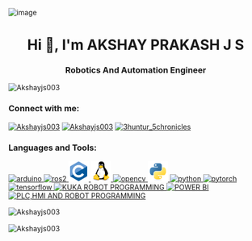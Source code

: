 ![image](https://github.com/user-attachments/assets/0ab30ef6-80ae-4898-9e4e-ba5615a1df47)<h1 align="center">Hi 👋, I'm AKSHAY PRAKASH J S</h1>
<h3 align="center">Robotics And Automation Engineer</h3>
<p align="left">
  <img
    src="https://komarev.com/ghpvc/?username=Akshayjs003&label=Profile%20views&color=0e75b6&style=flat"
    alt="Akshayjs003"
  />
</p>
<h3 align="left">Connect with me:</h3>
<p align="left">
  <a href="https://www.linkedin.com/in/akshay-prakash-j-s-466bb91b5" target="blank"
    ><img
      align="center"
      src="https://raw.githubusercontent.com/rahuldkjain/github-profile-readme-generator/master/src/images/icons/Social/linked-in-alt.svg"
      alt="Akshayjs003"
      height="30"
      width="40"
  /></a>
  <a href="https://kaggle.com" target="blank"
    ><img
      align="center"
      src="https://raw.githubusercontent.com/rahuldkjain/github-profile-readme-generator/master/src/images/icons/Social/kaggle.svg"
      alt="Akshayjs003"
      height="30"
      width="40"
  /></a>
  <a href="https://instagram.com/3huntur_5chronicles" target="blank"
    ><img
      align="center"
      src="https://raw.githubusercontent.com/rahuldkjain/github-profile-readme-generator/master/src/images/icons/Social/instagram.svg"
      alt="3huntur_5chronicles"
      height="30"
      width="40"
  /></a>
</p>
<h3 align="left">Languages and Tools:</h3>
<p align="left">
  <a href="https://www.arduino.cc/" target="_blank" rel="noreferrer">
    <img
      src="https://cdn.worldvectorlogo.com/logos/arduino-1.svg"
      alt="arduino"
      width="40"
      height="40"
    />
  </a>
  <a href="https://www.ros.org/" target="_blank" rel="noreferrer">
    <img
      src="https://upload.wikimedia.org/wikipedia/commons/b/bb/Ros_logo.svg"
      alt="ros2"
      width="40"
      height="40"
    />
  </a>
  <a href="https://www.cprogramming.com/" target="_blank" rel="noreferrer">
    <img
      src="https://raw.githubusercontent.com/devicons/devicon/master/icons/c/c-original.svg"
      alt="c"
      width="40"
      height="40"
    />
  </a>
  <a href="https://www.linux.org/" target="_blank" rel="noreferrer">
    <img
      src="https://raw.githubusercontent.com/devicons/devicon/master/icons/linux/linux-original.svg"
      alt="linux"
      width="40"
      height="40"
    />
  </a>
  <a href="https://opencv.org/" target="_blank" rel="noreferrer">
    <img
      src="https://www.vectorlogo.zone/logos/opencv/opencv-icon.svg"
      alt="opencv"
      width="40"
      height="40"
    />
  </a>
  <a href="https://www.python.org" target="_blank" rel="noreferrer">
    <img
      src="https://raw.githubusercontent.com/devicons/devicon/master/icons/python/python-original.svg"
      alt="python"
      width="40"
      height="40"
    />
     </a>
  <a href="https://www.r-project.org" target="_blank" rel="noreferrer">
    <img
      src="https://www.r-project.org/Rlogo.png"
      alt="python"
      width="40"
      height="40"
    />
  </a>
  <a href="https://pytorch.org/" target="_blank" rel="noreferrer">
    <img
      src="https://www.vectorlogo.zone/logos/pytorch/pytorch-icon.svg"
      alt="pytorch"
      width="40"
      height="40"
    />
  </a>
  <a href="https://www.tensorflow.org" target="_blank" rel="noreferrer">
    <img
      src="https://www.vectorlogo.zone/logos/tensorflow/tensorflow-icon.svg"
      alt="tensorflow"
      width="40"
      height="40"
    />
     </a>
  <a href="https://www.kuka.com/en-in/products/robotics-systems/industrial-robots" target="_blank" rel="noreferrer">
    <img
      src="https://www.kuka.com/-/media/kuka-corporate/images/home/logos/kuka_logo.svg?rev=-1&hash=D89635BD83E7413E2F1D8545163A3AA1"
      alt="KUKA ROBOT PROGRAMMING"
      width="40"
      height="40"
    />
     </a>
  <a href="https://app.powerbi.com/" target="_blank" rel="noreferrer">
    <img
      src=""
      alt="POWER BI"
      width="40"
      height="40"
    />
      </a>
  <a href="https://www.mitsubishielectric.com/fa/products/cnt/plc/" target="_blank" rel="noreferrer">
    <img
      src="https://www.mitsubishielectric.com/fa/shared/gws0001/img/me_logo.svg"
      alt="PLC,HMI AND ROBOT PROGRAMMING"
      width="40"
      height="40"
    />
  </a>
</p>
<p>
  <img
    align="center"
    src="https://github-readme-stats.vercel.app/api/top-langs?username=Akshayjs003&show_icons=true&locale=en&layout=compact"
    alt="Akshayjs003"
  />
</p>
<p>
  <img
    align="center"
    src="https://github-readme-streak-stats.herokuapp.com/?user=Akshayjs003&"
    alt="Akshayjs003"
  />
</p>

